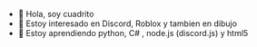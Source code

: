 - 👋 Hola, soy cuadrito
- 👀 Estoy interesado en Discord, Roblox y tambien en dibujo
- 🌱 Estoy aprendiendo python, C# , node.js (discord.js) y html5


<!---
Bienvenido a mi README.md , aca hay un poco de lo que me gusta :D
--->

